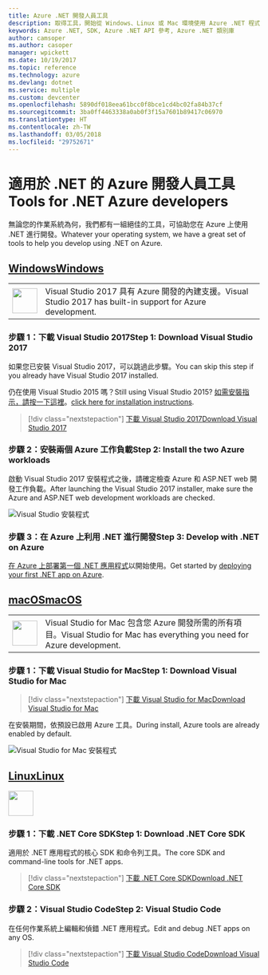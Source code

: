 ```yaml
---
title: Azure .NET 開發人員工具
description: 取得工具，開始從 Windows、Linux 或 Mac 環境使用 Azure .NET 程式庫。
keywords: Azure .NET, SDK, Azure .NET API 參考, Azure .NET 類別庫
author: camsoper
ms.author: casoper
manager: wpickett
ms.date: 10/19/2017
ms.topic: reference
ms.technology: azure
ms.devlang: dotnet
ms.service: multiple
ms.custom: devcenter
ms.openlocfilehash: 5890df018eea61bcc0f8bce1cd4bc02fa84b37cf
ms.sourcegitcommit: 3ba0ff4463338a0ab0f3f15a7601b89417c06970
ms.translationtype: HT
ms.contentlocale: zh-TW
ms.lasthandoff: 03/05/2018
ms.locfileid: "29752671"
---
```

# <a name="tools-for-net-azure-developers"></a><span data-ttu-id="445cb-104">適用於 .NET 的 Azure 開發人員工具</span><span class="sxs-lookup"><span data-stu-id="445cb-104">Tools for .NET Azure developers</span></span>

<span data-ttu-id="445cb-105">無論您的作業系統為何，我們都有一組絕佳的工具，可協助您在 Azure 上使用 .NET 進行開發。</span><span class="sxs-lookup"><span data-stu-id="445cb-105">Whatever your operating system, we have a great set of tools to help you develop using .NET on Azure.</span></span>

## <a name="windowstabwindows"></a>[<span data-ttu-id="445cb-106">Windows</span><span class="sxs-lookup"><span data-stu-id="445cb-106">Windows</span></span>](#tab/windows)

<table>
  <tr>
    <td width="50">
        <img src="https://docs.microsoft.com/en-us/media/logos/logo_vs-ide.svg" width="50" height="50"></img>
    </td>
    <td>
<span data-ttu-id="445cb-107">Visual Studio 2017 具有 Azure 開發的內建支援。</span><span class="sxs-lookup"><span data-stu-id="445cb-107">Visual Studio 2017 has built-in support for Azure development.</span></span>
    </td>
  </tr>
</table>

### <a name="step-1-download-visual-studio-2017"></a><span data-ttu-id="445cb-108">步驟 1：下載 Visual Studio 2017</span><span class="sxs-lookup"><span data-stu-id="445cb-108">Step 1: Download Visual Studio 2017</span></span>

<span data-ttu-id="445cb-109">如果您已安裝 Visual Studio 2017，可以跳過此步驟。</span><span class="sxs-lookup"><span data-stu-id="445cb-109">You can skip this step if you already have Visual Studio 2017 installed.</span></span>

<span data-ttu-id="445cb-110">仍在使用 Visual Studio 2015 嗎？</span><span class="sxs-lookup"><span data-stu-id="445cb-110">Still using Visual Studio 2015?</span></span>  <span data-ttu-id="445cb-111">[如需安裝指示，請按一下這裡](dotnet-sdk-vs2015-install.md)。</span><span class="sxs-lookup"><span data-stu-id="445cb-111">[click here for installation instructions](dotnet-sdk-vs2015-install.md).</span></span>

> [!div class="nextstepaction"]
> [<span data-ttu-id="445cb-112">下載 Visual Studio 2017</span><span class="sxs-lookup"><span data-stu-id="445cb-112">Download Visual Studio 2017</span></span>](https://www.visualstudio.com/downloads/)


### <a name="step-2-install-the-two-azure-workloads"></a><span data-ttu-id="445cb-113">步驟 2：安裝兩個 Azure 工作負載</span><span class="sxs-lookup"><span data-stu-id="445cb-113">Step 2: Install the two Azure workloads</span></span>

<span data-ttu-id="445cb-114">啟動 Visual Studio 2017 安裝程式之後，請確定檢查 Azure 和 ASP.NET web 開發工作負載。</span><span class="sxs-lookup"><span data-stu-id="445cb-114">After launching the Visual Studio 2017 installer, make sure the Azure and ASP.NET web development workloads are checked.</span></span>

![Visual Studio 安裝程式](media/dotnet-tools/azure-workloads.png)

### <a name="step-3-develop-with-net-on-azure"></a><span data-ttu-id="445cb-116">步驟 3：在 Azure 上利用 .NET 進行開發</span><span class="sxs-lookup"><span data-stu-id="445cb-116">Step 3: Develop with .NET on Azure</span></span>

<span data-ttu-id="445cb-117">[在 Azure 上部署第一個 .NET 應用程式](https://docs.microsoft.com/azure/app-service-web/app-service-web-get-started-dotnet)以開始使用。</span><span class="sxs-lookup"><span data-stu-id="445cb-117">Get started by [deploying your first .NET app on Azure](https://docs.microsoft.com/azure/app-service-web/app-service-web-get-started-dotnet).</span></span>


## <a name="macostabmacos"></a>[<span data-ttu-id="445cb-118">macOS</span><span class="sxs-lookup"><span data-stu-id="445cb-118">macOS</span></span>](#tab/macos)
<table>
  <tr>
    <td width="50">
        <img src="https://docs.microsoft.com/en-us/media/logos/logo_vs-mac.svg" width="50" height="50"></img>
    </td>
    <td>
<span data-ttu-id="445cb-119">Visual Studio for Mac 包含您 Azure 開發所需的所有項目。</span><span class="sxs-lookup"><span data-stu-id="445cb-119">Visual Studio for Mac has everything you need for Azure development.</span></span>
    </td>
  </tr>
</table>


### <a name="step-1-download-visual-studio-for-mac"></a><span data-ttu-id="445cb-120">步驟 1：下載 Visual Studio for Mac</span><span class="sxs-lookup"><span data-stu-id="445cb-120">Step 1: Download Visual Studio for Mac</span></span>

> [!div class="nextstepaction"]
> [<span data-ttu-id="445cb-121">下載 Visual Studio for Mac</span><span class="sxs-lookup"><span data-stu-id="445cb-121">Download Visual Studio for Mac</span></span>](https://www.visualstudio.com/vs/visual-studio-mac/)

<span data-ttu-id="445cb-122">在安裝期間，依預設已啟用 Azure 工具。</span><span class="sxs-lookup"><span data-stu-id="445cb-122">During install, Azure tools are already enabled by default.</span></span>

![Visual Studio for Mac 安裝程式](media/dotnet-tools/azure-vsmac.png)

## <a name="linuxtablinux"></a>[<span data-ttu-id="445cb-124">Linux</span><span class="sxs-lookup"><span data-stu-id="445cb-124">Linux</span></span>](#tab/linux)

<img src="https://docs.microsoft.com/en-us/visualstudio/products/images/vs-code.svg" width="50" height="50"></img>

### <a name="step-1-download-net-core-sdk"></a><span data-ttu-id="445cb-125">步驟 1：下載 .NET Core SDK</span><span class="sxs-lookup"><span data-stu-id="445cb-125">Step 1: Download .NET Core SDK</span></span>

<span data-ttu-id="445cb-126">適用於 .NET 應用程式的核心 SDK 和命令列工具。</span><span class="sxs-lookup"><span data-stu-id="445cb-126">The core SDK and command-line tools for .NET apps.</span></span>

> [!div class="nextstepaction"]
> [<span data-ttu-id="445cb-127">下載 .NET Core SDK</span><span class="sxs-lookup"><span data-stu-id="445cb-127">Download .NET Core SDK</span></span>](https://www.microsoft.com/net/core)

### <a name="step-2-visual-studio-code"></a><span data-ttu-id="445cb-128">步驟 2：Visual Studio Code</span><span class="sxs-lookup"><span data-stu-id="445cb-128">Step 2: Visual Studio Code</span></span>

<span data-ttu-id="445cb-129">在任何作業系統上編輯和偵錯 .NET 應用程式。</span><span class="sxs-lookup"><span data-stu-id="445cb-129">Edit and debug .NET apps on any OS.</span></span>

> [!div class="nextstepaction"]
> [<span data-ttu-id="445cb-130">下載 Visual Studio Code</span><span class="sxs-lookup"><span data-stu-id="445cb-130">Download Visual Studio Code</span></span>](https://code.visualstudio.com)